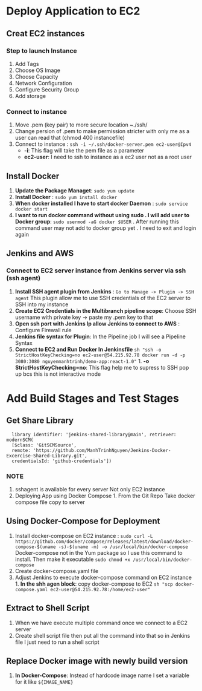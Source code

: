# Deploy Application to EC2 
## Creat EC2 instances
### Step to launch Instance
  1. Add Tags
  2. Choose OS Image 
  3. Choose Capacity
  4. Network Configuration
  5. Configure Security Group 
  6. Add storage 
### Connect to instance
  1. Move .pem (key pair) to more secure location ~./ssh/
  2. Change persion of .pem to make permission stricter with only me as a user can read that (chmod 400 instancefile)
  3. Connect to instance : `ssh -i ~/.ssh/docker-server.pem ec2-user@Ipv4`
     - **-i**: This flag will take the pem file as a parameter
     - **ec2-user**: I need to ssh to instance as a ec2 user not as a root user 
    
## Install Docker
  1. **Update the Package Managet**: `sudo yum update`
  2. **Install Docker** : `sudo yum install docker`
  3. **When docker installed I have to start docker Daemon** : `sudo service docker start`
  4. **I want to run docker command without using sudo . I will add user to Docker group**: `sudo usermod -aG docker $USER` . After running this command user may not add to docker group yet . I need to exit and login again 

## Jenkins and AWS
### Connect to EC2 server instance from Jenkins server via ssh (ssh agent)
  1. **Install SSH agent plugin from Jenkins** : `Go to Manage -> Plugin -> SSH agent` This plugin allow me to use SSH credentials of the EC2 server to SSH into my instance 
  2. **Create EC2 Credentials in the Multibranch pipeline scope**: Choose SSH username with private key -> paste my .pem key to that
  3. **Open ssh port with Jenkins Ip allow Jenkins to connect to AWS** : Configure Firewall rule
  4. **Jenkins file syntax for Plugin**: In the Pipeline job I will see a Pipeline Syntax 
  5. **Connect to EC2 and Run Docker In Jenkinsfile** `sh "ssh -o StrictHostKeyChecking=no ec2-user@54.215.92.78 docker run -d -p 3080:3080 nguyenmanhtrinh/demo-app:react-1.0"`
    1. **-o StrictHostKeyChecking=no**: This flag help me to supress to SSH pop up bcs this is not interactive mode 

# Add Build Stages and Test Stages 
## Get Share Library 
  ```
    library identifier: 'jenkins-shared-library@main', retriever: modernSCM(
    [$class: 'GitSCMSource',
    remote: 'https://github.com/ManhTrinhNguyen/Jenkins-Docker-Excercise-Shared-Library.git',
    credentialsId: 'github-credentials'])
  ```
### NOTE 
  1. sshagent is available for every server Not only EC2 instance
  2. Deploying App using Docker Compose 
    1. From the Git Repo Take docker compose file copy to server 

## Using Docker-Compose for Deployment 
  1. Install docker-compose on EC2 instance : `sudo curl -L https://github.com/docker/compose/releases/latest/download/docker-compose-$(uname -s)-$(uname -m) -o /usr/local/bin/docker-compose` Docker-compose not in the Yum package so I use this command to install. Then make it executable `sudo chmod +x /usr/local/bin/docker-compose`
  2. Create docker-compose.yaml file
  3. Adjust Jenkins to execute docker-compose command on EC2 instance 
    1. **In the shh agen block**: copy docker-compose to EC2 `sh "scp docker-compose.yaml ec2-user@54.215.92.78:/home/ec2-user"`

## Extract to Shell Script 
  1. When we have execute multiple command once we connect to a EC2 server
  2. Create shell script file then put all the command into that so in Jenkins file I just need to run a shell script

## Replace Docker image with newly build version 
  1. **In Docker-Compose**: Instead of hardcode image name I set a variable for it like `${IMAGE_NAME}`
